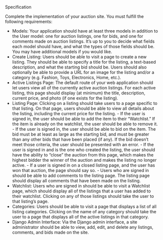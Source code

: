 Specification

Complete the implementation of your auction site. You must fulfill the following requirements:

   - Models: Your application should have at least three models in addition to the User model: one for auction listings, one for bids, and one for comments made on auction listings. It’s up to you to decide what fields each model should have, and what the types of those fields should be. You may have additional models if you would like.
   - Create Listing: Users should be able to visit a page to create a new listing. They should be able to specify a title for the listing, a text-based description, and what the starting bid should be. Users should also optionally be able to provide a URL for an image for the listing and/or a category (e.g. Fashion, Toys, Electronics, Home, etc.).
   - Active Listings Page: The default route of your web application should let users view all of the currently active auction listings. For each active listing, this page should display (at minimum) the title, description, current price, and photo (if one exists for the listing).
   - Listing Page: Clicking on a listing should take users to a page specific to that listing. On that page, users should be able to view all details about the listing, including the current price for the listing.
    - If the user is signed in, the user should be able to add the item to their “Watchlist.” If the item is already on the watchlist, the user should be able to remove it.
    - If the user is signed in, the user should be able to bid on the item. The bid must be at least as large as the starting bid, and must be greater than any other bids that have been placed (if any). If the bid doesn’t meet those criteria, the user should be presented with an error.
    - If the user is signed in and is the one who created the listing, the user should have the ability to “close” the auction from this page, which makes the highest bidder the winner of the auction and makes the listing no longer active.
    - If a user is signed in on a closed listing page, and the user has won that auction, the page should say so.
    - Users who are signed in should be able to add comments to the listing page. The listing page should display all comments that have been made on the listing.
  - Watchlist: Users who are signed in should be able to visit a Watchlist page, which should display all of the listings that a user has added to their watchlist. Clicking on any of those listings should take the user to that listing’s page.
  - Categories: Users should be able to visit a page that displays a list of all listing categories. Clicking on the name of any category should take the user to a page that displays all of the active listings in that category.
  - Django Admin Interface: Via the Django admin interface, a site administrator should be able to view, add, edit, and delete any listings, comments, and bids made on the site.
